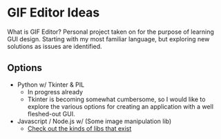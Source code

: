 # GIF Editor Ideas
What is GIF Editor?
Personal project taken on for the purpose of learning GUI design.   Starting with my most familiar language, but exploring new solutions as issues are identified.

## Options
- Python w/ Tkinter & PIL
	- In progress already
	- Tkinter is becoming somewhat cumbersome, so I would like to explore the various options for creating an application with a well fleshed-out GUI.
- Javascript / Node.js w/ (Some image manipulation lib)
	- [Check out the kinds of libs that exist](https://flatlogic.com/blog/12-javascript-image-manipulation-libraries-for-your-next-web-app/)